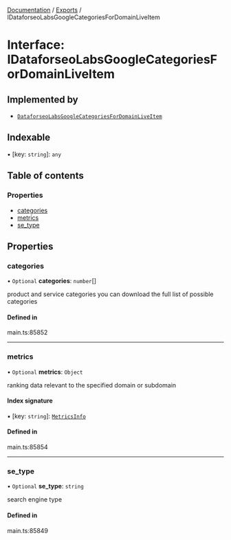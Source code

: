 [Documentation](../README.md) / [Exports](../modules.md) / IDataforseoLabsGoogleCategoriesForDomainLiveItem

# Interface: IDataforseoLabsGoogleCategoriesForDomainLiveItem

## Implemented by

- [`DataforseoLabsGoogleCategoriesForDomainLiveItem`](../classes/DataforseoLabsGoogleCategoriesForDomainLiveItem.md)

## Indexable

▪ [key: `string`]: `any`

## Table of contents

### Properties

- [categories](IDataforseoLabsGoogleCategoriesForDomainLiveItem.md#categories)
- [metrics](IDataforseoLabsGoogleCategoriesForDomainLiveItem.md#metrics)
- [se\_type](IDataforseoLabsGoogleCategoriesForDomainLiveItem.md#se_type)

## Properties

### categories

• `Optional` **categories**: `number`[]

product and service categories
you can download the full list of possible categories

#### Defined in

main.ts:85852

___

### metrics

• `Optional` **metrics**: `Object`

ranking data relevant to the specified domain or subdomain

#### Index signature

▪ [key: `string`]: [`MetricsInfo`](../classes/MetricsInfo.md)

#### Defined in

main.ts:85854

___

### se\_type

• `Optional` **se\_type**: `string`

search engine type

#### Defined in

main.ts:85849
